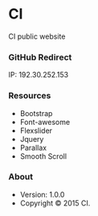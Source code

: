 # CI #

CI public website


### GitHub Redirect ###
IP: 192.30.252.153


### Resources ###

* Bootstrap
* Font-awesome
* Flexslider
* Jquery
* Parallax
* Smooth Scroll


### About ###
* Version: 1.0.0
* Copyright © 2015 CI.
